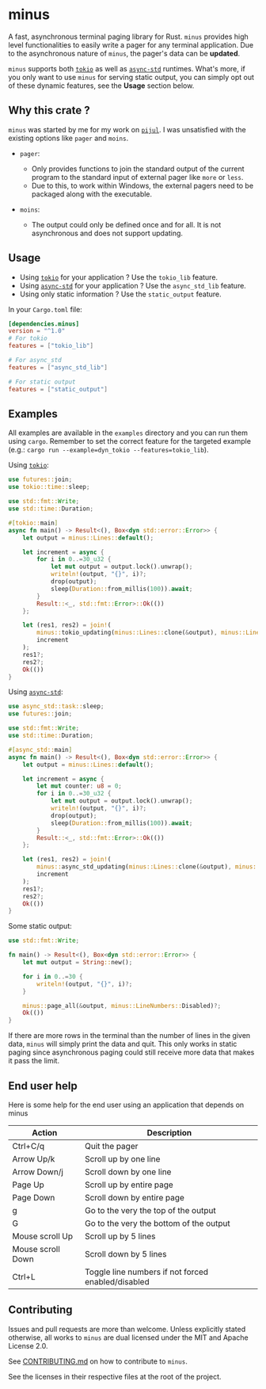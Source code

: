 # minus

A fast, asynchronous terminal paging library for Rust. `minus` provides high
level functionalities to easily write a pager for any terminal application. Due
to the asynchronous nature of `minus`, the pager's data can be **updated**.

`minus` supports both [`tokio`] as well as [`async-std`] runtimes. What's more,
if you only want to use `minus` for serving static output, you can simply opt
out of these dynamic features, see the **Usage** section below.

## Why this crate ?

`minus` was started by me for my work on [`pijul`]. I was unsatisfied with the 
existing options like `pager` and `moins`.

* `pager`:
    * Only provides functions to join the standard output of the current
      program to the standard input of external pager like `more` or `less`.
    * Due to this, to work within Windows, the external pagers need to be
      packaged along with the executable.

* `moins`:
    * The output could only be defined once and for all. It is not asynchronous
      and does not support updating.

[`tokio`]: https://crates.io/crates/tokio
[`async-std`]: https://crates.io/crates/async-std
[`pijul`]: https://pijul.org/

## Usage

* Using [`tokio`] for your application ? Use the `tokio_lib` feature.
* Using [`async-std`] for your application ? Use the `async_std_lib` feature.
* Using only static information ? Use the `static_output` feature.

In your `Cargo.toml` file:

```toml
[dependencies.minus]
version = "^1.0" 
# For tokio
features = ["tokio_lib"]

# For async_std
features = ["async_std_lib"]

# For static output
features = ["static_output"]
```

## Examples

All examples are available in the `examples` directory and you can run them
using `cargo`. Remember to set the correct feature for the targeted example
(e.g.: `cargo run --example=dyn_tokio --features=tokio_lib`).

Using [`tokio`]:

```rust
use futures::join;
use tokio::time::sleep;

use std::fmt::Write;
use std::time::Duration;

#[tokio::main]
async fn main() -> Result<(), Box<dyn std::error::Error>> {
    let output = minus::Lines::default();

    let increment = async {
        for i in 0..=30_u32 {
            let mut output = output.lock().unwrap();
            writeln!(output, "{}", i)?;
            drop(output);
            sleep(Duration::from_millis(100)).await;
        }
        Result::<_, std::fmt::Error>::Ok(())
    };

    let (res1, res2) = join!(
        minus::tokio_updating(minus::Lines::clone(&output), minus::LineNumbers::Enabled),
        increment
    );
    res1?;
    res2?;
    Ok(())
}
```

Using [`async-std`]:

```rust
use async_std::task::sleep;
use futures::join;

use std::fmt::Write;
use std::time::Duration;

#[async_std::main]
async fn main() -> Result<(), Box<dyn std::error::Error>> {
    let output = minus::Lines::default();

    let increment = async {
        let mut counter: u8 = 0;
        for i in 0..=30_u32 {
            let mut output = output.lock().unwrap();
            writeln!(output, "{}", i)?;
            drop(output);
            sleep(Duration::from_millis(100)).await;
        }
        Result::<_, std::fmt::Error>::Ok(())
    };

    let (res1, res2) = join!(
        minus::async_std_updating(minus::Lines::clone(&output), minus::LineNumbers::Enabled),
        increment
    );
    res1?;
    res2?;
    Ok(())
}
```

Some static output:

```rust
use std::fmt::Write;

fn main() -> Result<(), Box<dyn std::error::Error>> {
    let mut output = String::new();

    for i in 0..=30 {
        writeln!(output, "{}", i)?;
    }

    minus::page_all(&output, minus::LineNumbers::Disabled)?;
    Ok(())
}
```

If there are more rows in the terminal than the number of lines in the given
data, `minus` will simply print the data and quit. This only works in static
paging since asynchronous paging could still receive more data that makes it 
pass the limit.

## End user help
Here is some help for the end user using an application that depends on minus

| Action            |   Description|
| ----------        | -------------|
| Ctrl+C/q          | Quit the pager|
| Arrow Up/k        | Scroll up by one line|
| Arrow Down/j      | Scroll down by one line|
| Page Up           | Scroll up by entire page|
| Page Down         | Scroll down by entire page|
| g                 | Go to the very the top of the output|
| G                 | Go to the very the bottom of the output|
| Mouse scroll Up   | Scroll up by 5 lines
| Mouse scroll Down | Scroll down by 5 lines
| Ctrl+L            | Toggle line numbers if not forced enabled/disabled|

## Contributing

Issues and pull requests are more than welcome. Unless explicitly stated
otherwise, all works to `minus` are dual licensed under the MIT and Apache
License 2.0.

See [CONTRIBUTING.md](CONTRIBUTING.md) on how to contribute to `minus`.

See the licenses in their respective files at the root of the project.

